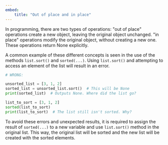 ```yaml
---
embed:
    title: "Out of place and in place"
---
```


In programming, there are two types of operations: "out of place" operations create a new object, leaving the original object unchanged. "in place" operations modify the original object, without creating a new one. These operations return None explicitly.

A common example of these different concepts is seen in the use of the methods `list.sort()` and `sorted(...)`. Using `list.sort()` and attempting to access an element of the list will result in an error. 

```py
# WRONG:

unsorted_list = [3, 1, 2]
sorted_list = unsorted_list.sort()  # This will be None
print(sorted_list)  # Outputs None. Where did the list go?

list_to_sort = [3, 1, 2]
sorted(list_to_sort)
print(list_to_sort)  # The list still isn't sorted. Why?
```

To avoid these errors and unexpected results, it is required to assign the result of `sorted(...)` to a new variable and use `list.sort()` method in the original list. This way, the original list will be sorted and the new list will be created with the sorted elements.

